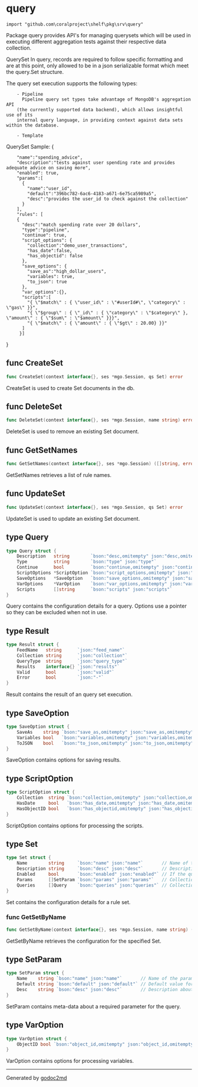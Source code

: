 
# query
    import "github.com\coralproject\shelf\pkg\srv\query"

Package query provides API's for managing querysets which will be used in
executing different aggregation tests against their respective data collection.

QuerySet
In query, records are required to follow specific formatting and are at this
point, only allowed to be in a json serializable format which meet the query.Set
structure.

The query set execution supports the following types:


        - Pipeline
          Pipeline query set types take advantage of MongoDB's aggregation API
        (the currently supported data backend), which allows insightful use of its
        internal query language, in providing context against data sets within the database.

        - Template

QuerySet Sample:
{


        "name":"spending_advice",
        "description":"tests against user spending rate and provides adequate advice on saving more",
        "enabled": true,
        "params":[
          {
            "name":"user_id",
            "default":"396bc782-6ac6-4183-a671-6e75ca5989a5",
            "desc":"provides the user_id to check against the collection"
          }
        ],
        "rules": [
        {
          "desc":"match spending rate over 20 dollars",
          "type":"pipeline",
          "continue": true,
          "script_options": {
            "collection":"demo_user_transactions",
            "has_date":false,
            "has_objectid": false
          },
          "save_options": {
            "save_as":"high_dollar_users",
            "variables": true,
            "to_json": true
          },
          "var_options":{},
          "scripts":[
            "{ \"$match\" : { \"user_id\" : \"#userId#\", \"category\" : \"gas\" }}",
            "{ \"$group\" : { \"_id\" : { \"category\" : \"$category\" }, \"amount\" : { \"$sum\" : \"$amount\" }}}",
            "{ \"$match\" : { \"amount\" : { \"$gt\" : 20.00} }}"
          ]
         }]

}






## func CreateSet
``` go
func CreateSet(context interface{}, ses *mgo.Session, qs Set) error
```
CreateSet is used to create Set documents in the db.


## func DeleteSet
``` go
func DeleteSet(context interface{}, ses *mgo.Session, name string) error
```
DeleteSet is used to remove an existing Set document.


## func GetSetNames
``` go
func GetSetNames(context interface{}, ses *mgo.Session) ([]string, error)
```
GetSetNames retrieves a list of rule names.


## func UpdateSet
``` go
func UpdateSet(context interface{}, ses *mgo.Session, qs Set) error
```
UpdateSet is used to update an existing Set document.



## type Query
``` go
type Query struct {
    Description   string        `bson:"desc,omitempty" json:"desc,omitempty"`                     // Description of this specific query.
    Type          string        `bson:"type" json:"type"`                                         // variable, inventory, pipeline, template
    Continue      bool          `bson:"continue,omitempty" json:"continue,omitempty"`             // Indicates that on failure to process the next query.
    ScriptOptions *ScriptOption `bson:"script_options,omitempty" json:"script_options,omitempty"` // Options associated with script processing.
    SaveOptions   *SaveOption   `bson:"save_options,omitempty" json:"save_options,omitempty"`     // Options associated with saving the result.
    VarOptions    *VarOption    `bson:"var_options,omitempty" json:"var_options,omitempty"`       // Options associated with variable processing.
    Scripts       []string      `bson:"scripts" json:"scripts"`                                   // Scripts to process for the query.
}
```
Query contains the configuration details for a query.
Options use a pointer so they can be excluded when not in use.











## type Result
``` go
type Result struct {
    FeedName   string      `json:"feed_name"`
    Collection string      `json:"collection"`
    QueryType  string      `json:"query_type"`
    Results    interface{} `json:"results"`
    Valid      bool        `json:"valid"`
    Error      bool        `json:"-"`
}
```
Result contains the result of an query set execution.











## type SaveOption
``` go
type SaveOption struct {
    SaveAs    string `bson:"save_as,omitempty" json:"save_as,omitempty"`     // Name of the memory variable to store the result into.
    Variables bool   `bson:"variables,omitempty" json:"variables,omitempty"` // Indicates if the result should be saved into the variables.
    ToJSON    bool   `bson:"to_json,omitempty" json:"to_json,omitempty"`     // Convert the string result to JSON. Template oriented.
}
```
SaveOption contains options for saving results.











## type ScriptOption
``` go
type ScriptOption struct {
    Collection  string `bson:"collection,omitempty" json:"collection,omitempty"`     // Name of the collection to use for processing the query.
    HasDate     bool   `bson:"has_date,omitempty" json:"has_date,omitempty"`         // Indicates there is a date to be pre-processed in the scripts.
    HasObjectID bool   `bson:"has_objectid,omitempty" json:"has_objectid,omitempty"` // Indicates there is an ObjectId to be pre-processed in the scripts.
}
```
ScriptOption contains options for processing the scripts.











## type Set
``` go
type Set struct {
    Name        string     `bson:"name" json:"name"`       // Name of the query set.
    Description string     `bson:"desc" json:"desc"`       // Description of the query set.
    Enabled     bool       `bson:"enabled" json:"enabled"` // If the query set is enabled to run.
    Params      []SetParam `bson:"params" json:"params"`   // Collection of parameters.
    Queries     []Query    `bson:"queries" json:"queries"` // Collection of queries.
}
```
Set contains the configuration details for a rule set.









### func GetSetByName
``` go
func GetSetByName(context interface{}, ses *mgo.Session, name string) (*Set, error)
```
GetSetByName retrieves the configuration for the specified Set.




## type SetParam
``` go
type SetParam struct {
    Name    string `bson:"name" json:"name"`       // Name of the parameter.
    Default string `bson:"default" json:"default"` // Default value for the parameter.
    Desc    string `bson:"desc" json:"desc"`       // Description about the parameter.
}
```
SetParam contains meta-data about a required parameter for the query.











## type VarOption
``` go
type VarOption struct {
    ObjectID bool `bson:"object_id,omitempty" json:"object_id,omitempty"` // Indicates to save ObjectId values with ObjectId tag.
}
```
VarOption contains options for processing variables.




- - -
Generated by [godoc2md](http://godoc.org/github.com/davecheney/godoc2md)
